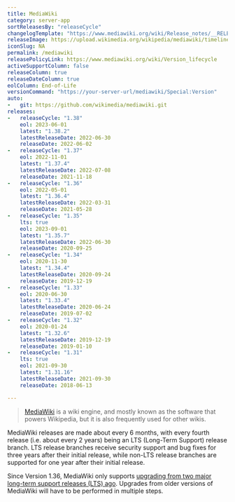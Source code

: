 ```yaml
---
title: MediaWiki
category: server-app
sortReleasesBy: "releaseCycle"
changelogTemplate: "https://www.mediawiki.org/wiki/Release_notes/__RELEASE_CYCLE__"
releaseImage: https://upload.wikimedia.org/wikipedia/mediawiki/timeline/bxn2hc9b02nf015vxy4zlq7sdr9cs6u.png
iconSlug: NA
permalink: /mediawiki
releasePolicyLink: https://www.mediawiki.org/wiki/Version_lifecycle
activeSupportColumn: false
releaseColumn: true
releaseDateColumn: true
eolColumn: End-of-Life
versionCommand: "https://your-server-url/mediawiki/Special:Version"
auto:
-   git: https://github.com/wikimedia/mediawiki.git
releases:
-   releaseCycle: "1.38"
    eol: 2023-06-01
    latest: "1.38.2"
    latestReleaseDate: 2022-06-30
    releaseDate: 2022-06-02
-   releaseCycle: "1.37"
    eol: 2022-11-01
    latest: "1.37.4"
    latestReleaseDate: 2022-07-08
    releaseDate: 2021-11-18
-   releaseCycle: "1.36"
    eol: 2022-05-01
    latest: "1.36.4"
    latestReleaseDate: 2022-03-31
    releaseDate: 2021-05-28
-   releaseCycle: "1.35"
    lts: true
    eol: 2023-09-01
    latest: "1.35.7"
    latestReleaseDate: 2022-06-30
    releaseDate: 2020-09-25
-   releaseCycle: "1.34"
    eol: 2020-11-30
    latest: "1.34.4"
    latestReleaseDate: 2020-09-24
    releaseDate: 2019-12-19
-   releaseCycle: "1.33"
    eol: 2020-06-30
    latest: "1.33.4"
    latestReleaseDate: 2020-06-24
    releaseDate: 2019-07-02
-   releaseCycle: "1.32"
    eol: 2020-01-24
    latest: "1.32.6"
    latestReleaseDate: 2019-12-19
    releaseDate: 2019-01-10
-   releaseCycle: "1.31"
    lts: true
    eol: 2021-09-30
    latest: "1.31.16"
    latestReleaseDate: 2021-09-30
    releaseDate: 2018-06-13

---
```


> [MediaWiki](https://mediawiki.org) is a wiki engine, and mostly known as the software that powers Wikipedia, but it is also frequently used for other wikis.

MediaWiki releases are made about every 6 months, with every fourth release (i.e. about every 2 years) being an LTS (Long-Term Support) release branch. LTS release branches receive security support and bug fixes for three years after their initial release, while non-LTS release branches are supported for one year after their initial release.

Since Version 1.36, MediaWiki only supports [upgrading from two major long-term support releases (LTS) ago][upgrade]. Upgrades from older versions of MediaWiki will have to be performed in multiple steps. 

[upgrade]: https://phabricator.wikimedia.org/T259771 "RFC: Drop support for older database upgrades on MediaWiki Phabricator"
